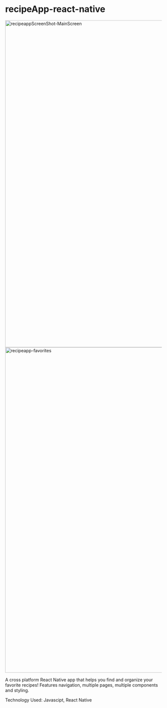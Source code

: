 # recipeApp-react-native

<img width="1050" alt="recipeappScreenShot-MainScreen" src="https://user-images.githubusercontent.com/50594925/88216813-7c977600-cc12-11ea-94be-f7cc7450ed47.png">

<img width="1045" alt="recipeapp-favorites" src="https://user-images.githubusercontent.com/50594925/88216994-be282100-cc12-11ea-8973-e1f491693d4f.png">


A cross platform React Native app that helps you find and organize your favorite recipes!  Features navigation, multiple pages, multiple components and styling.

Technology Used: Javascipt, React Native


